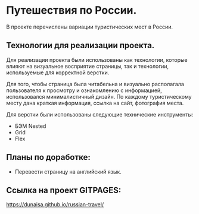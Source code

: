 # Путешествия по России.

В проекте перечислены вариации туристических мест в России.

## Технологии для реализации проекта.

Для реализации проекта были использованы как технологии, которые влияют на визуальное восприятие страницы, так и технологии, используемые для корректной верстки.

Для того, чтобы страница была читабельна и визуально располагала пользователя к просмотру и ознакомлению с информацией, использовался минималистичный дизайн. По каждому туристическому месту дана краткая информация, ссылка на сайт, фотография места.

Для верстки были использованы следующие технические инструменты:

* БЭМ Nested
* Grid
* Flex

## Планы по доработке:

* Перевести страницу на английский язык.

## Ссылка на проект GITPAGES:

https://dunaisa.github.io/russian-travel/


